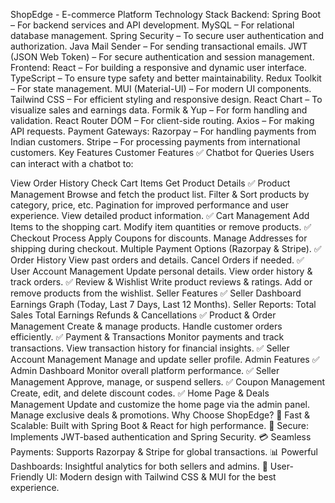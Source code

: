 ShopEdge - E-commerce Platform
Technology Stack
Backend:
Spring Boot – For backend services and API development.
MySQL – For relational database management.
Spring Security – To secure user authentication and authorization.
Java Mail Sender – For sending transactional emails.
JWT (JSON Web Token) – For secure authentication and session management.
Frontend:
React – For building a responsive and dynamic user interface.
TypeScript – To ensure type safety and better maintainability.
Redux Toolkit – For state management.
MUI (Material-UI) – For modern UI components.
Tailwind CSS – For efficient styling and responsive design.
React Chart – To visualize sales and earnings data.
Formik & Yup – For form handling and validation.
React Router DOM – For client-side routing.
Axios – For making API requests.
Payment Gateways:
Razorpay – For handling payments from Indian customers.
Stripe – For processing payments from international customers.
Key Features
Customer Features
✅ Chatbot for Queries
Users can interact with a chatbot to:

View Order History
Check Cart Items
Get Product Details
✅ Product Management
Browse and fetch the product list.
Filter & Sort products by category, price, etc.
Pagination for improved performance and user experience.
View detailed product information.
✅ Cart Management
Add Items to the shopping cart.
Modify item quantities or remove products.
✅ Checkout Process
Apply Coupons for discounts.
Manage Addresses for shipping during checkout.
Multiple Payment Options (Razorpay & Stripe).
✅ Order History
View past orders and details.
Cancel Orders if needed.
✅ User Account Management
Update personal details.
View order history & track orders.
✅ Review & Wishlist
Write product reviews & ratings.
Add or remove products from the wishlist.
Seller Features
✅ Seller Dashboard
Earnings Graph (Today, Last 7 Days, Last 12 Months).
Seller Reports:
Total Sales
Total Earnings
Refunds & Cancellations
✅ Product & Order Management
Create & manage products.
Handle customer orders efficiently.
✅ Payment & Transactions
Monitor payments and track transactions.
View transaction history for financial insights.
✅ Seller Account Management
Manage and update seller profile.
Admin Features
✅ Admin Dashboard
Monitor overall platform performance.
✅ Seller Management
Approve, manage, or suspend sellers.
✅ Coupon Management
Create, edit, and delete discount codes.
✅ Home Page & Deals Management
Update and customize the home page via the admin panel.
Manage exclusive deals & promotions.
Why Choose ShopEdge?
🚀 Fast & Scalable: Built with Spring Boot & React for high performance.
🔐 Secure: Implements JWT-based authentication and Spring Security.
💳 Seamless Payments: Supports Razorpay & Stripe for global transactions.
📊 Powerful Dashboards: Insightful analytics for both sellers and admins.
🎯 User-Friendly UI: Modern design with Tailwind CSS & MUI for the best experience.

